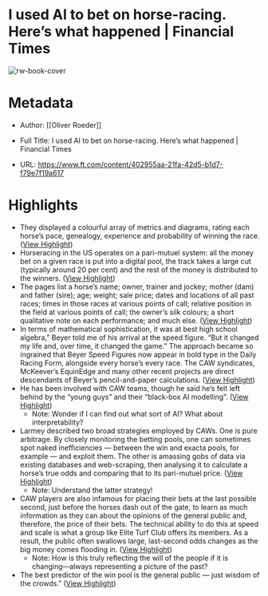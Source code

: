 # I used AI to bet on horse-racing. Here’s what happened  | Financial Times

![rw-book-cover](https://www.ft.com/__origami/service/image/v2/images/raw/https%3A%2F%2Fd1e00ek4ebabms.cloudfront.net%2Fproduction%2Fa80ba1eb-c987-446c-a045-43dfcf28b412.jpg?source=next-opengraph&fit=scale-down&width=900)

# Metadata
- Author: [[Oliver Roeder]]
- Full Title: I used AI to bet on horse-racing. Here’s what happened  | Financial Times

- URL: https://www.ft.com/content/402955aa-21fa-42d5-b1d7-f79e7f19a617

# Highlights
- They displayed a colourful array of metrics and diagrams, rating each horse’s pace, genealogy, experience and probability of winning the race. ([View Highlight](https://read.readwise.io/read/01hc9bw6pns4av5478fbvrp2x6))
- Horseracing in the US operates on a pari-mutuel system: all the money bet on a given race is put into a digital pool, the track takes a large cut (typically around 20 per cent) and the rest of the money is distributed to the winners. ([View Highlight](https://read.readwise.io/read/01hc9cjc2d7ydbwrghevrp2c4x))
- The pages list a horse’s name; owner, trainer and jockey; mother (dam) and father (sire); age; weight; sale price; dates and locations of all past races; times in those races at various points of call; relative position in the field at various points of call; the owner’s silk colours; a short qualitative note on each performance; and much else. ([View Highlight](https://read.readwise.io/read/01hc9ckhhvk2aknm68x4jgy0dy))
- In terms of mathematical sophistication, it was at best high school algebra,” Beyer told me of his arrival at the speed figure. “But it changed my life and, over time, it changed the game.” The approach became so ingrained that Beyer Speed Figures now appear in bold type in the Daily Racing Form, alongside every horse’s every race. The CAW syndicates, McKeever’s EquinEdge and many other recent projects are direct descendants of Beyer’s pencil-and-paper calculations. ([View Highlight](https://read.readwise.io/read/01hc9dw60ycq2t3vpzay95b59v))
- He has been involved with CAW teams, though he said he’s felt left behind by the “young guys” and their “black-box AI modelling”. ([View Highlight](https://read.readwise.io/read/01hc9m5ew0fdjgf2z66nycyr50))
    - Note: Wonder if I can find out what sort of AI? What about interpretability?
- Larmey described two broad strategies employed by CAWs. One is pure arbitrage. By closely monitoring the betting pools, one can sometimes spot naked inefficiencies — between the win and exacta pools, for example — and exploit them. The other is amassing gobs of data via existing databases and web-scraping, then analysing it to calculate a horse’s true odds and comparing that to its pari-mutuel price. ([View Highlight](https://read.readwise.io/read/01hc9m41f7nsst1hrkj0t2k3k3))
    - Note: Understand the latter strategy!
- CAW players are also infamous for placing their bets at the last possible second, just before the horses dash out of the gate, to learn as much information as they can about the opinions of the general public and, therefore, the price of their bets. The technical ability to do this at speed and scale is what a group like Elite Turf Club offers its members. As a result, the public often swallows large, last-second odds changes as the big money comes flooding in. ([View Highlight](https://read.readwise.io/read/01hc9m84c563na23qtxw1xh0ym))
    - Note: How is this truly reflecting the will of the people if it is changing—always representing a picture of the past?
- The best predictor of the win pool is the general public — just wisdom of the crowds.” ([View Highlight](https://read.readwise.io/read/01hc9ma7p48pkqckeaw5ee0x9m))
